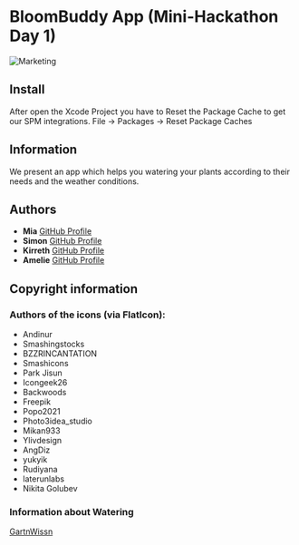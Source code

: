 # BloomBuddy App (Mini-Hackathon Day 1)

![Marketing](https://github.com/MiaKoring/Hackathon-project1/blob/main/Marketing/Screenshot%202024-07-15%20at%2015.28.21.png)

## Install
After open the Xcode Project you have to Reset the Package Cache to get our SPM integrations. File -> Packages -> Reset Package Caches

## Information
We present an app which helps you watering your plants according to their needs and the weather conditions. 

## Authors

- **Mia** [GitHub Profile](https://github.com/MiaKoring)
- **Simon** [GitHub Profile](https://github.com/simon-zwicker)
- **Kirreth** [GitHub Profile](https://github.com/Kirreth)
- **Amelie** [GitHub Profile](https://github.com/amelonelie)


## Copyright information

### Authors of the icons (via FlatIcon): 
- Andinur
- Smashingstocks
- BZZRINCANTATION
- Smashicons
- Park Jisun
- Icongeek26
- Backwoods
- Freepik
- Popo2021
- Photo3idea_studio
- Mikan933
- Ylivdesign
- AngDiz
- yukyik
- Rudiyana
- laterunlabs
- Nikita Golubev

### Information about Watering
[GartnWissn](https://gartnwissn.de/garten-richtig-giessen-wann-wie-viel-wie-oft/?utm_content=cmp-true)
